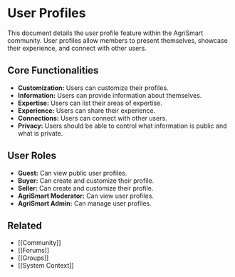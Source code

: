 # User Profiles

This document details the user profile feature within the AgriSmart community. User profiles allow members to present themselves, showcase their experience, and connect with other users.

## Core Functionalities

*   **Customization:** Users can customize their profiles.
*   **Information:** Users can provide information about themselves.
*   **Expertise:** Users can list their areas of expertise.
*   **Experience:** Users can share their experience.
*   **Connections:** Users can connect with other users.
*   **Privacy:** Users should be able to control what information is public and what is private.

## User Roles

*   **Guest:** Can view public user profiles.
*   **Buyer:** Can create and customize their profile.
*   **Seller:** Can create and customize their profile.
*   **AgriSmart Moderator:** Can view user profiles.
*   **AgriSmart Admin:** Can manage user profiles.

## Related

*   [[Community]]
*   [[Forums]]
*   [[Groups]]
*   [[System Context]]
